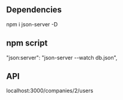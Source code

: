 ## Dependencies
  npm i json-server -D

## npm script
   "json:server": "json-server --watch db.json",


## API
  localhost:3000/companies/2/users
  